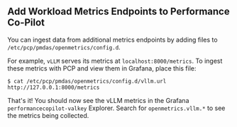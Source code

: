 ## Add Workload Metrics Endpoints to Performance Co-Pilot

You can ingest data from additional metrics endpoints by adding files to `/etc/pcp/pmdas/openmetrics/config.d`.

For example, `vLLM` serves its metrics at `localhost:8000/metrics`. To ingest these metrics with PCP and view them in Grafana, place this file:

```
$ cat /etc/pcp/pmdas/openmetrics/config.d/vllm.url
http://127.0.0.1:8000/metrics
```

That's it! You should now see the vLLM metrics in the Grafana `performancecopilot-valkey` Explorer.
Search for `openmetrics.vllm.*` to see the metrics being collected. 
